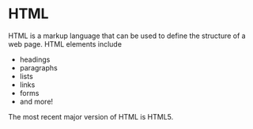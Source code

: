 # HTML

HTML is a markup language that can be used to define the structure of a web page. HTML elements include

* headings
* paragraphs
* lists
* links
* forms
* and more!

The most recent major version of HTML is HTML5.